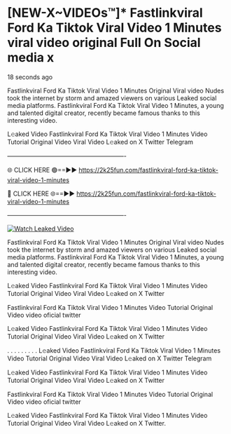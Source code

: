 # [NEW-X~VIDEOs™]* Fastlinkviral Ford Ka Tiktok Viral Video 1 Minutes viral video original Full On Social media x

18 seconds ago

Fastlinkviral Ford Ka Tiktok Viral Video 1 Minutes Original Viral video Nudes took the internet by storm and amazed viewers on various Leaked social media platforms. Fastlinkviral Ford Ka Tiktok Viral Video 1 Minutes, a young and talented digital creator, recently became famous thanks to this interesting video.

L𝚎aked Video Fastlinkviral Ford Ka Tiktok Viral Video 1 Minutes Video Tutorial Original Video Viral Video L𝚎aked on X Twitter Telegram

———————————————————-

🌐 CLICK HERE 🟢==►► https://2k25fun.com/fastlinkviral-ford-ka-tiktok-viral-video-1-minutes

🔴 CLICK HERE 🌐==►► https://2k25fun.com/fastlinkviral-ford-ka-tiktok-viral-video-1-minutes

———————————————————-

[![Watch Leaked Video](https://miro.medium.com/v2/resize:fit:828/format:webp/1*cilzJN44JGOrTw9NJCrNHA.gif "Watch Leaked Video")](https://2k25fun.com/fastlinkviral-ford-ka-tiktok-viral-video-1-minutes)

Fastlinkviral Ford Ka Tiktok Viral Video 1 Minutes Original Viral video Nudes took the internet by storm and amazed viewers on various Leaked social media platforms. Fastlinkviral Ford Ka Tiktok Viral Video 1 Minutes, a young and talented digital creator, recently became famous thanks to this interesting video.

L𝚎aked Video Fastlinkviral Ford Ka Tiktok Viral Video 1 Minutes Video Tutorial Original Video Viral Video L𝚎aked on X Twitter

Fastlinkviral Ford Ka Tiktok Viral Video 1 Minutes Video Tutorial Original Video video oficial twitter

L𝚎aked Video Fastlinkviral Ford Ka Tiktok Viral Video 1 Minutes Video Tutorial Original Video Viral Video L𝚎aked on X Twitter

. . . . . . . . . L𝚎aked Video Fastlinkviral Ford Ka Tiktok Viral Video 1 Minutes Video Tutorial Original Video Viral Video L𝚎aked on X Twitter Telegram

L𝚎aked Video Fastlinkviral Ford Ka Tiktok Viral Video 1 Minutes Video Tutorial Original Video Viral Video L𝚎aked on X Twitter

Fastlinkviral Ford Ka Tiktok Viral Video 1 Minutes Video Tutorial Original Video video oficial twitter

L𝚎aked Video Fastlinkviral Ford Ka Tiktok Viral Video 1 Minutes Video Tutorial Original Video Viral Video L𝚎aked on X Twitter.
